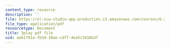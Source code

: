 ```yaml
---
content_type: resource
description: ''
file: https://ol-ocw-studio-app-production.s3.amazonaws.com/courses/6-262-discrete-stochastic-processes-spring-2011/aeb1791afb3d10aecdf74ea5c541bb3f_pY9ol9So2Yw.pdf
file_type: application/pdf
resourcetype: Document
title: 3play pdf file
uid: aeb1791a-fb3d-10ae-cdf7-4ea5c541bb3f
---
```

